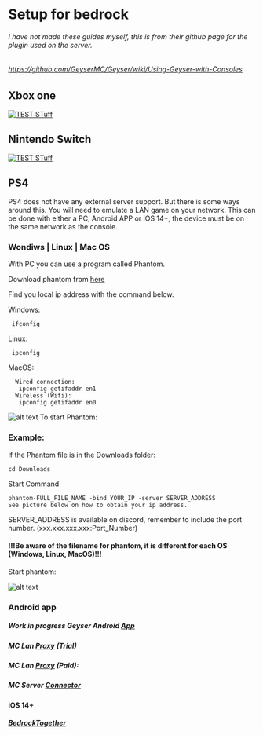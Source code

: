 # Setup for bedrock
###### I have not made these guides myself, this is from their github page for the plugin used on the server.
###### https://github.com/GeyserMC/Geyser/wiki/Using-Geyser-with-Consoles
## Xbox one
[![TEST STuff](https://img.youtube.com/vi/g8mHvasVHMs/0.jpg)](https://www.youtube.com/watch?v=g8mHvasVHMs)
## Nintendo Switch
[![TEST STuff](https://img.youtube.com/vi/zalT_oR1nPM/0.jpg)](https://www.youtube.com/watch?v=zalT_oR1nPM)
## PS4

PS4 does not have any external server support. But there is some ways around this. 
You will need to emulate a LAN game on your network. 
This can be done with either a PC, Android APP or iOS 14+, the device must be on the same network as the console.

### Wondiws | Linux | Mac OS
With PC you can use a program called Phantom. 

Download phantom from [here](https://github.com/jhead/phantom/releases)

Find you local ip address with the command below.

 Windows:
 
     ifconfig  
     
 Linux:
 
     ipconfig
  MacOS:
  
      Wired connection:
       ipconfig getifaddr en1
      Wireless (Wifi): 
       ipconfig getifaddr en0
       
 ![alt text](https://github.com/mrvasquez2/VanillaServer/blob/main/Pictures/ipconfig.PNG?raw=true)
 To start Phantom:
 ### Example: 
If the Phantom file is in the Downloads folder:

    cd Downloads  
   Start Command
   
    phantom-FULL_FILE_NAME -bind YOUR_IP -server SERVER_ADDRESS
    See picture below on how to obtain your ip address.
   SERVER_ADDRESS is available on discord, remember to include the port number. (xxx.xxx.xxx.xxx:Port_Number)
   
   #### !!!Be aware of the filename for phantom, it is different for each OS (Windows, Linux, MacOS)!!!
   
 Start phantom:
 
![alt text](https://github.com/mrvasquez2/VanillaServer/blob/main/Pictures/phantom.PNG?raw=true)



### Android app
##### Work in progress Geyser Android [App](https://github.com/GeyserMC/GeyserAndroid)
##### MC Lan [Proxy](https://play.google.com/store/apps/details?id=com.luzenna.mineproxydroidtrial) (Trial)
##### MC Lan [Proxy](https://play.google.com/store/apps/details?id=com.luzenna.mineproxydroid) (Paid):
##### MC Server [Connector](https://play.google.com/store/apps/details?id=com.smokiem.mcserverconnector)
#### iOS 14+
##### [BedrockTogether](https://apps.apple.com/app/bedrocktogether/id1534593376)

